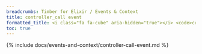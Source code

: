 ```yaml
---
breadcrumbs: Timber for Elixir / Events & Context
title: controller_call event
formatted_title: <i class="fa fa-cube" aria-hidden="true"></i> <code>controller_call</code> event
toc: true
---
```


{% include docs/events-and-context/controller-call-event.md %}